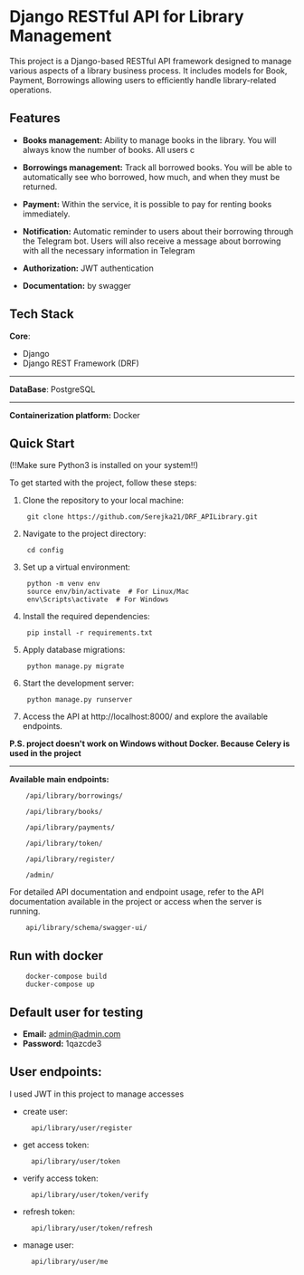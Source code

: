 # Django RESTful API for Library Management

This project is a Django-based RESTful API framework designed to manage various aspects of a library business process. It includes models for Book, Payment, Borrowings  allowing users to efficiently handle library-related operations.

## Features

- **Books management:** Ability to manage books in the library. You will always know the number of books. All users c


- **Borrowings management:** Track all borrowed books. You will be able to automatically see who borrowed, how much, and when they must be returned.


- **Payment:** Within the service, it is possible to pay for renting books immediately.


- **Notification:** Automatic reminder to users about their borrowing through the Telegram bot. Users will also receive a message about borrowing with all the necessary information in Telegram


- **Authorization:** JWT authentication

- **Documentation:** by swagger


## Tech Stack

**Core**:
- Django
- Django REST Framework (DRF)
***
**DataBase**: PostgreSQL
***
**Containerization platform:** Docker


## Quick Start

(!!Make sure Python3 is installed on your system!!)

To get started with the project, follow these steps:

1. Clone the repository to your local machine:

        git clone https://github.com/Serejka21/DRF_APILibrary.git

2. Navigate to the project directory:

        cd config

3. Set up a virtual environment:

        python -m venv env
        source env/bin/activate  # For Linux/Mac
        env\Scripts\activate  # For Windows

4. Install the required dependencies:

        pip install -r requirements.txt

5. Apply database migrations:

        python manage.py migrate

6. Start the development server:

        python manage.py runserver

7. Access the API at http://localhost:8000/ and explore the available endpoints.

**P.S. project doesn't work on Windows without Docker. Because Celery is used in the project**

***

**Available main endpoints:**

        /api/library/borrowings/

        /api/library/books/

        /api/library/payments/

        /api/library/token/

        /api/library/register/

        /admin/


For detailed API documentation and endpoint usage, refer to the API documentation available in the project or access when the server is running.

        api/library/schema/swagger-ui/

## Run with docker

        docker-compose build
        ducker-compose up

## Default user for testing

- **Email:** admin@admin.com
- **Password:** 1qazcde3

## User endpoints:

I used JWT in this project to manage accesses

- create user:

        api/library/user/register

- get access token:

        api/library/user/token

- verify access token:

        api/library/user/token/verify

- refresh token:

        api/library/user/token/refresh

- manage user:

        api/library/user/me
